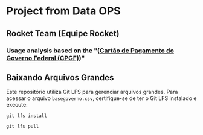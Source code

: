 # Project from Data OPS
## Rocket Team (Equipe Rocket)

### Usage analysis based on the "([Cartão de Pagamento do Governo Federal (CPGF)](https://basedosdados.org/dataset/10e96562-3b2a-44e2-b6f9-0472f80993df?table=0e5aff23-79f2-4f52-9c19-bbca1a4232a0))"



## Baixando Arquivos Grandes
Este repositório utiliza Git LFS para gerenciar arquivos grandes. Para acessar o arquivo `basegoverno.csv`, certifique-se de ter o Git LFS instalado e execute:

`git lfs install` 

 `git lfs pull`
